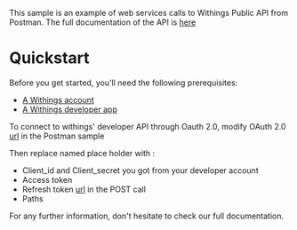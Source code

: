 This sample is an example of web services calls to Withings Public API from Postman.
The full documentation of the API is [here](https://developer.withings.com/)

# Quickstart

Before you get started, you'll need the following prerequisites:
* [A Withings account](https://account.withings.com/connectionuser/account_create)
* [A Withings developer app](https://account.withings.com/partner/account_login?b=add_oauth2)

To connect to withings' developer API through Oauth 2.0, modify OAuth 2.0 [url](https://developer.withings.com/oauth2/#tag/OAuth-2.0) in the Postman sample

Then replace named place holder with :
* Client_id and Client_secret you got from your developer account
* Access token
* Refresh token [url](https://developer.withings.com/oauth2/#tag/OAuth-2.0%2Fpaths%2Fhttps%3A~1~1account.withings.com~1oauth2~1token%20%5Bgrant_type%3Drefresh_token...%5D%2Fpost) in the POST call
* Paths

For any further information, don't hesitate to check our full documentation.
